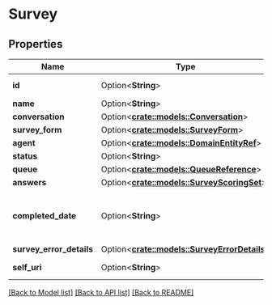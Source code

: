 # Survey

## Properties

Name | Type | Description | Notes
------------ | ------------- | ------------- | -------------
**id** | Option<**String**> | The globally unique identifier for the object. | [optional][readonly]
**name** | Option<**String**> |  | [optional]
**conversation** | Option<[**crate::models::Conversation**](Conversation.md)> |  | [optional]
**survey_form** | Option<[**crate::models::SurveyForm**](SurveyForm.md)> |  | [optional]
**agent** | Option<[**crate::models::DomainEntityRef**](DomainEntityRef.md)> |  | [optional]
**status** | Option<**String**> |  | [optional]
**queue** | Option<[**crate::models::QueueReference**](QueueReference.md)> |  | [optional]
**answers** | Option<[**crate::models::SurveyScoringSet**](SurveyScoringSet.md)> |  | [optional]
**completed_date** | Option<**String**> | Date time is represented as an ISO-8601 string. For example: yyyy-MM-ddTHH:mm:ss[.mmm]Z | [optional]
**survey_error_details** | Option<[**crate::models::SurveyErrorDetails**](SurveyErrorDetails.md)> |  | [optional]
**self_uri** | Option<**String**> | The URI for this object | [optional][readonly]

[[Back to Model list]](../README.md#documentation-for-models) [[Back to API list]](../README.md#documentation-for-api-endpoints) [[Back to README]](../README.md)


